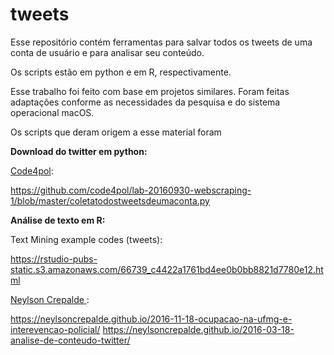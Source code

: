 # tweets

Esse repositório contém ferramentas para salvar todos os tweets de uma conta de usuário e para analisar seu conteúdo.

Os scripts estão em python e em R, respectivamente.

Esse trabalho foi feito com base em projetos similares. Foram feitas adaptações conforme as necessidades da pesquisa e do sistema operacional macOS. 

Os scripts que deram origem a esse material foram  

<b> Download do twitter em python: </b>

<a href="https://github.com/code4pol"> Code4pol</a>:

https://github.com/code4pol/lab-20160930-webscraping-1/blob/master/coletatodostweetsdeumaconta.py 

<b> Análise de texto em R: </b>

Text Mining example codes (tweets):

https://rstudio-pubs-static.s3.amazonaws.com/66739_c4422a1761bd4ee0b0bb8821d7780e12.html

<a href="https://github.com/neylsoncrepalde"> Neylson Crepalde </a>: 

https://neylsoncrepalde.github.io/2016-11-18-ocupacao-na-ufmg-e-interevencao-policial/
https://neylsoncrepalde.github.io/2016-03-18-analise-de-conteudo-twitter/
